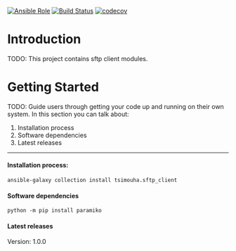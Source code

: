 [![Ansible Role](https://shields.api-test.nl/ansible/role/kgeorgoudis.sftp_client)](https://galaxy.ansible.com/kgeorgoudis/sftp_client)
[![Build Status](https://dev.azure.com/kgeorgoudis/sftp_client/_apis/build/status/kgeorgoudis.sftp_client?branchName=main)](https://dev.azure.com/kgeorgoudis/sftp_client/_build/latest?definitionId=1&branchName=main)
[![codecov](https://codecov.io/gh/kgeorgoudis/sftp_client/branch/main/graph/badge.svg?token=6Y2OP8IYZJ)](https://codecov.io/gh/kgeorgoudis/sftp_client)

# Introduction 
TODO: This project contains sftp client modules.

# Getting Started
TODO: Guide users through getting your code up and running on their own system. In this section you can talk about:
1.	Installation process
2.	Software dependencies
3.	Latest releases
---
#### Installation process: 
``` 
ansible-galaxy collection install tsimouha.sftp_client
``` 
#### Software dependencies
```
python -m pip install paramiko
```

#### Latest releases
Version: 1.0.0
